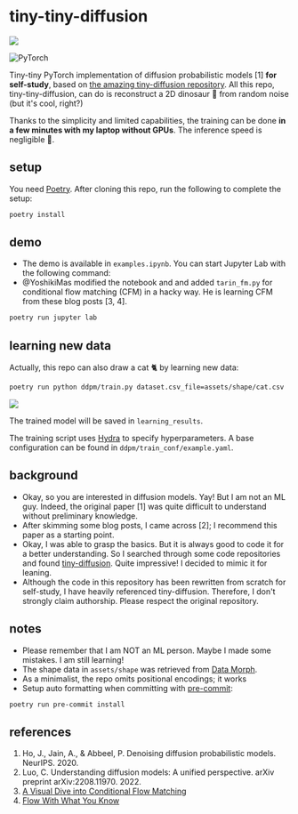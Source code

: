 # tiny-tiny-diffusion

![](./assets/dino.gif)

![PyTorch](https://img.shields.io/badge/PyTorch-%23EE4C2C.svg?style=for-the-badge&logo=PyTorch&logoColor=white)

Tiny-tiny PyTorch implementation of diffusion probabilistic models [1] __for self-study__, based on [the amazing tiny-diffusion repository](https://github.com/tanelp/tiny-diffusion).
All this repo, tiny-tiny-diffusion, can do is reconstruct a 2D dinosaur 🦖 from random noise (but it's cool, right?)

Thanks to the simplicity and limited capabilities, the training can be done __in a few minutes with my laptop without GPUs__.
The inference speed is negligible 🚅.

## setup

You need [Poetry](https://python-poetry.org/).
After cloning this repo, run the following to complete the setup:

```sh
poetry install
```

## demo

- The demo is available in `examples.ipynb`. You can start Jupyter Lab with the following command:
- @YoshikiMas modified the notebook and and added `tarin_fm.py` for conditional flow matching (CFM) in a hacky way. He is learning CFM from these blog posts [3, 4].

```sh
poetry run jupyter lab
```

## learning new data

Actually, this repo can also draw a cat 🐈 by learning new data:

```sh
poetry run python ddpm/train.py dataset.csv_file=assets/shape/cat.csv
```

![](./assets/cat.gif)

The trained model will be saved in `learning_results`.

The training script uses [Hydra](https://hydra.cc/) to specify hyperparameters.
A base configuration can be found in `ddpm/train_conf/example.yaml`.


## background

- Okay, so you are interested in diffusion models.
  Yay!
  But I am not an ML guy.
  Indeed, the original paper [1] was quite difficult to understand without preliminary knowledge.
- After skimming some blog posts, I came across [2];
  I recommend this paper as a starting point.
- Okay, I was able to grasp the basics.
  But it is always good to code it for a better understanding.
  So I searched through some code repositories and found [tiny-diffusion](https://github.com/tanelp/tiny-diffusion).
  Quite impressive!
  I decided to mimic it for leaning.
- Although the code in this repository has been rewritten from scratch for self-study, I have heavily referenced tiny-diffusion.
  Therefore, I don't strongly claim authorship.
  Please respect the original repository.

## notes

- Please remember that I am NOT an ML person.
  Maybe I made some mistakes.
  I am still learning!
- The shape data in `assets/shape` was retrieved from [Data Morph](https://github.com/stefmolin/data-morph/).
- As a minimalist, the repo omits positional encodings; it works
- Setup auto formatting when committing with [pre-commit](https://pre-commit.com/):

```sh
poetry run pre-commit install
```


## references

1. Ho, J., Jain, A., & Abbeel, P. Denoising diffusion probabilistic models. NeurIPS. 2020.
1. Luo, C. Understanding diffusion models: A unified perspective. arXiv preprint arXiv:2208.11970. 2022.
1. [A Visual Dive into Conditional Flow Matching](https://dl.heeere.com/conditional-flow-matching/blog/conditional-flow-matching/)
1. [Flow With What You Know](https://drscotthawley.github.io/blog/posts/FlowModels.html)